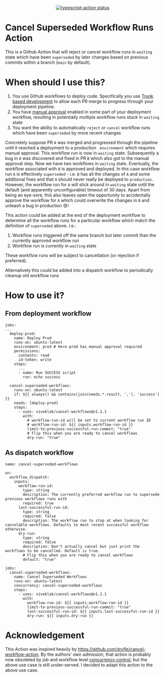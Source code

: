 <p align="center">
  <a href="https://github.com/viveklak/cancel-workflows/actions"><img alt="typescript-action status" src="https://github.com/viveklak/cancel-workflows/workflows/build-test/badge.svg"></a>
</p>

# Cancel Superseded Workflow Runs Action

This is a Github Action that will reject or cancel workflow runs in `waiting` state which have been `superseded` by later changes based on previous commits within a branch (`main` by default).

# When should I use this?

1. You use Github workflows to deploy code. Specifically you use [Trunk based development](https://trunkbaseddevelopment.com/#scaled-trunk-based-development) to allow each PR merge to progress through your deployment pipeline.
2. You have [manual approval](https://docs.github.com/en/actions/managing-workflow-runs/reviewing-deployments) enabled in some part of your deployment workflow, resulting in potentially multiple workflow runs stuck in `waiting` state
3. You want the ability to automatically `reject` or `cancel` workflow runs which have been `superseded` by more recent changes

Concretely suppose PR `A` was merged and progressed through the pipeline until it reached a deployment to a production ` environment` which requires manual approval. This workflow run is now in `waiting` state. Subsequently a bug in `A` was discovered and fixed in PR `B` which also got to the manual approval step. Now we have two workflows in `waiting` state. Eventually, the workflow associated with `B` is approved and deployed. In this case workflow run `A` is effectively `superseded` - i.e. `B` has all the changes of `A` and some additional fixes and that `A` should never really be deployed to `production`. However, the workflow run for `A` will stick around in `waiting` state until the default (and apparently unconfigurable) timeout of 30 days. Apart from being an eye-sore, this also leaves open the opportunity to accidentally approve the workflow for `A` which could overwrite the changes in `B` and unleash a bug in production 😰!

This action could be added at the end of the deployment workflow to determine all the workflow runs for a particular workflow which match the definition of `superseded` above. i.e.:

1. Workflow runs triggered off the same branch but later commit than the currently approved workflow run
2. Workflow run is currently in `waiting` state

These workflow runs will be subject to cancellation (or rejection if preferred).

Alternatively this could be added into a dispatch workflow to periodically cleanup old workflow runs

# How to use it?

## From deployment workflow

```
jobs:
...
  deploy-prod:
    name: Deploy Prod
    runs-on: ubuntu-latest
    environment: prod # Here prod has manual approval required
    permissions:
      contents: read
      id-token: write
    steps:
      ...
      - name: Run SUCCESS script
        run: echo success

  cancel-superseded-workflows:
    runs-on: ubuntu-latest
    if: ${{ always() && contains(join(needs.*.result, ','), 'success') }}
    needs: [deploy-prod]
    steps:
      - uses: viveklak/cancel-workflows@v1.1.1
        with:
          # workflow-run-id will be set to current workflow run ID
          # workflow-run-id: ${{ inputs.workflow-run-id }}
          limit-to-previous-successful-run-commit: "true"
          # Flip this when you are ready to cancel workflows
          dry-run: "true"
```

## As dispatch workflow

```
name: cancel-superseded-workflows

on:
  workflow_dispatch:
    inputs:
      workflow-run-id:
        type: string
        description: The currently preferred workflow run to supersede previous workflows runs with
        required: true
      last-successful-run-id:
        type: string
        required: false
        description: The workflow run to stop at when looking for cancelable workflows. Defaults to most recent successful workflow otherwise.
      dry-run:
        type: string
        required: false
        description: Don't actually cancel but just print the workflows to be cancelled. Default is true.
        # Flip this when you are ready to cancel workflows
        default: "true"

jobs:
  cancel-superseded-workflows:
    name: Cancel Superseded Workflows
    runs-on: ubuntu-latest
    concurrency: cancel-superseded-workflows
    steps:
      - uses: viveklak/cancel-workflows@v1.1.1
        with:
          workflow-run-id: ${{ inputs.workflow-run-id }}
          limit-to-previous-successful-run-commit: "true"
          last-successful-run-id: ${{ inputs.last-successful-run-id }}
          dry-run: ${{ inputs.dry-run }}

```

# Acknowledgement

This Action was inspired heavily by https://github.com/styfle/cancel-workflow-action. By the authors' own admission, that action is probably now obsoleted by job and workflow level [concurrency control](https://docs.github.com/en/actions/using-jobs/using-concurrency), but the above use case is still under-served. I decided to adapt this action to the above use case.
